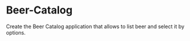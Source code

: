 # Beer-Catalog
Create the Beer Catalog application that allows to list beer and select it by options.
